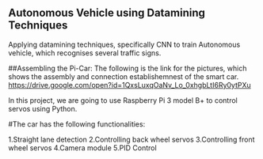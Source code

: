 ## Autonomous Vehicle using Datamining Techniques

Applying datamining techniques, specifically CNN to train Autonomous vehicle, which recognises several traffic signs.

##Assembling the Pi-Car:
The following is the link for the pictures, which shows the assembly and connection establishemnest of the smart car.
https://drive.google.com/open?id=1QxsLuxqOaNv_Lo_0xhgbLtI6Ry0ytPXu

In this project, we are going to use Raspberry Pi 3 model B+ to control servos using Python.

#The car has the following functionalities:

1.Straight lane detection
2.Controlling back wheel servos
3.Controlling front wheel servos
4.Camera module
5.PID Control
